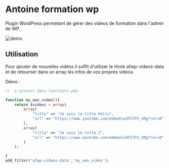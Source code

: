 # Antoine formation wp

Plugin WordPress permetant de gérer des videos de formation dans l'admin de WP.

![demo](http://img15.hostingpics.net/pics/575237Capturedecran20160302a105151.png)

## Utilisation

Pour ajouter de nouvelles vidéos il suffit d'utiliser le Hook afwp-videos-data et de retourner dans un array les infos de vos propres videos.

Démo :

```php
//  à ajouter dans functions.php 

function my_own_video(){
	return $videos = array(
		array(
			"title" => "Je suis le title Hello",
			"url" => "https://www.youtube.com/embed/w3FZ7Fh_nMg?rel=0"
		),
		array(
			"title" => "Je suis le title 2",
			"url" => "https://www.youtube.com/embed/w3FZ7Fh_nMg?rel=0"
		)
	);

}
add_filter('afwp-videos-data','my_own_video');


```
